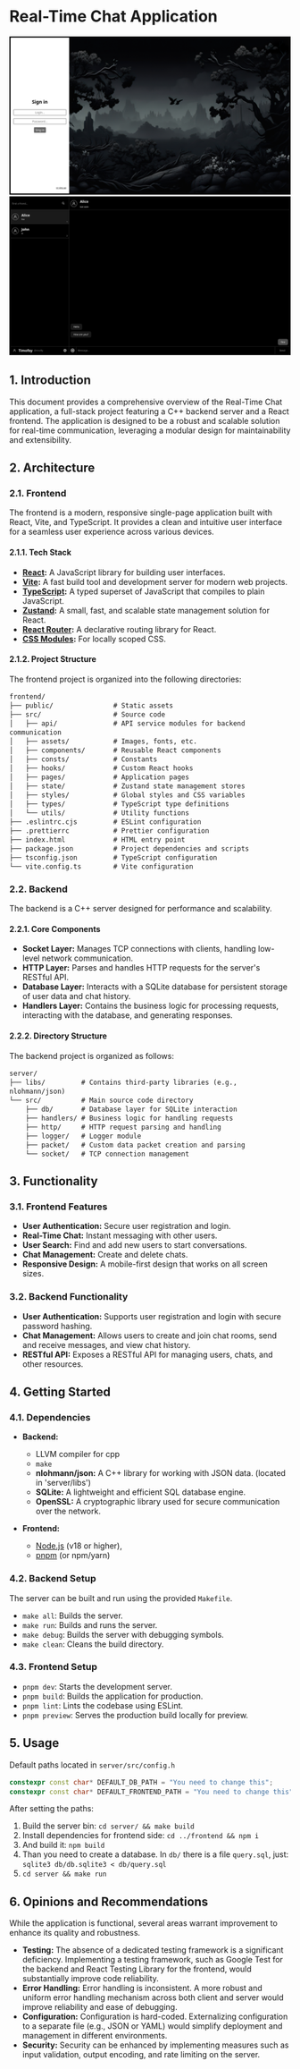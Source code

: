 # Real-Time Chat Application

![Login page](./images/login-page.png)
![Chats](./images/chats.png)

## 1. Introduction

This document provides a comprehensive overview of the Real-Time Chat application, a full-stack project featuring a C++ backend server and a React frontend. The application is designed to be a robust and scalable solution for real-time communication, leveraging a modular design for maintainability and extensibility.

## 2. Architecture

### 2.1. Frontend

The frontend is a modern, responsive single-page application built with React, Vite, and TypeScript. It provides a clean and intuitive user interface for a seamless user experience across various devices.

#### 2.1.1. Tech Stack

-   **[React](https://reactjs.org/):** A JavaScript library for building user interfaces.
-   **[Vite](https://vitejs.dev/):** A fast build tool and development server for modern web projects.
-   **[TypeScript](https://www.typescriptlang.org/):** A typed superset of JavaScript that compiles to plain JavaScript.
-   **[Zustand](https://github.com/pmndrs/zustand):** A small, fast, and scalable state management solution for React.
-   **[React Router](https://reactrouter.com/):** A declarative routing library for React.
-   **[CSS Modules](https://github.com/css-modules/css-modules):** For locally scoped CSS.

#### 2.1.2. Project Structure

The frontend project is organized into the following directories:

```
frontend/
├── public/               # Static assets
├── src/                  # Source code
│   ├── api/              # API service modules for backend communication
│   ├── assets/           # Images, fonts, etc.
│   ├── components/       # Reusable React components
│   ├── consts/           # Constants
│   ├── hooks/            # Custom React hooks
│   ├── pages/            # Application pages
│   ├── state/            # Zustand state management stores
│   ├── styles/           # Global styles and CSS variables
│   ├── types/            # TypeScript type definitions
│   └── utils/            # Utility functions
├── .eslintrc.cjs         # ESLint configuration
├── .prettierrc           # Prettier configuration
├── index.html            # HTML entry point
├── package.json          # Project dependencies and scripts
├── tsconfig.json         # TypeScript configuration
└── vite.config.ts        # Vite configuration
```

### 2.2. Backend

The backend is a C++ server designed for performance and scalability.

#### 2.2.1. Core Components

-   **Socket Layer:** Manages TCP connections with clients, handling low-level network communication.
-   **HTTP Layer:** Parses and handles HTTP requests for the server's RESTful API.
-   **Database Layer:** Interacts with a SQLite database for persistent storage of user data and chat history.
-   **Handlers Layer:** Contains the business logic for processing requests, interacting with the database, and generating responses.

#### 2.2.2. Directory Structure

The backend project is organized as follows:

```
server/
├── libs/         # Contains third-party libraries (e.g., nlohmann/json)
└── src/          # Main source code directory
    ├── db/       # Database layer for SQLite interaction
    ├── handlers/ # Business logic for handling requests
    ├── http/     # HTTP request parsing and handling
    ├── logger/   # Logger module
    ├── packet/   # Custom data packet creation and parsing
    └── socket/   # TCP connection management
```

## 3. Functionality

### 3.1. Frontend Features

-   **User Authentication:** Secure user registration and login.
-   **Real-Time Chat:** Instant messaging with other users.
-   **User Search:** Find and add new users to start conversations.
-   **Chat Management:** Create and delete chats.
-   **Responsive Design:** A mobile-first design that works on all screen sizes.

### 3.2. Backend Functionality

-   **User Authentication:** Supports user registration and login with secure password hashing.
-   **Chat Management:** Allows users to create and join chat rooms, send and receive messages, and view chat history.
-   **RESTful API:** Exposes a RESTful API for managing users, chats, and other resources.

## 4. Getting Started

### 4.1. Dependencies

-   **Backend:**
    - LLVM compiler for cpp
    - `make`
    - **nlohmann/json:** A C++ library for working with JSON data. (located in 'server/libs')
    - **SQLite:** A lightweight and efficient SQL database engine.
    - **OpenSSL:** A cryptographic library used for secure communication over the network.

-   **Frontend:**
    - [Node.js](https://nodejs.org/) (v18 or higher),
    - [pnpm](https://pnpm.io/) (or npm/yarn)

### 4.2. Backend Setup

The server can be built and run using the provided `Makefile`.

-   `make all`: Builds the server.
-   `make run`: Builds and runs the server.
-   `make debug`: Builds the server with debugging symbols.
-   `make clean`: Cleans the build directory.

### 4.3. Frontend Setup

-   `pnpm dev`: Starts the development server.
-   `pnpm build`: Builds the application for production.
-   `pnpm lint`: Lints the codebase using ESLint.
-   `pnpm preview`: Serves the production build locally for preview.

## 5. Usage

Default paths located in `server/src/config.h`

```cpp
constexpr const char* DEFAULT_DB_PATH = "You need to change this";
constexpr const char* DEFAULT_FRONTEND_PATH = "You need to change this";
```

After setting the paths:
1. Build the server bin: `cd server/ && make build`
2. Install dependencies for frontend side: `cd ../frontend && npm i`
4. And build it: `npm build`
5. Than you need to create a database. In `db/` there is a file `query.sql`, just: `sqlite3 db/db.sqlite3 < db/query.sql`
6. `cd server && make run`

## 6. Opinions and Recommendations

While the application is functional, several areas warrant improvement to enhance its quality and robustness.

-   **Testing:** The absence of a dedicated testing framework is a significant deficiency. Implementing a testing framework, such as Google Test for the backend and React Testing Library for the frontend, would substantially improve code reliability.
-   **Error Handling:** Error handling is inconsistent. A more robust and uniform error handling mechanism across both client and server would improve reliability and ease of debugging.
-   **Configuration:** Configuration is hard-coded. Externalizing configuration to a separate file (e.g., JSON or YAML) would simplify deployment and management in different environments.
-   **Security:** Security can be enhanced by implementing measures such as input validation, output encoding, and rate limiting on the server.
